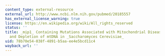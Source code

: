 ```yaml
---
content_type: external-resource
external_url: http://www.ncbi.nlm.nih.gov/pubmed/20185557
has_external_license_warning: true
license: https://en.wikipedia.org/wiki/All_rights_reserved
status: ''
title: _mip1_ Containing Mutations Associated with Mitochondrial Disease Causes Mutagenesis
  and Depletion of mtDNA in _Saccharomyces Cerevisiae_
uid: 78b70e54-038f-4891-b5aa-ee4e5bcd11c4
wayback_url: ''
---
```

